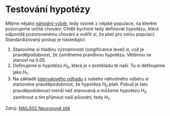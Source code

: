 [000023]: 000023.md
[000022]: 000022.md
[b/000001]: bibliography/000001.md

# Testování hypotézy

Mějme nějaký [náhodný výběr][000022], tedy vzorek z nějaké populace, na kterém
pozorujeme určité chování. Chtěli bychom tedy definovat hypotézu, která odpovídá
pozorovanému chování a ověřit si, že platí pro celou populaci. Standardizovaný
postup je následující:

1. Stanovíme si hladinu významnosti (singificance level) $\alpha$, což je
   pravděpodobnost, že zamítneme pravdivou hypotézu. Většinou se stanoví na
   $0.05$.
2. Definujeme si hypotézu $H_0$, která je v protikladu té naší. Tu si definujeme
   jako $H_1$.
3. Na základě [intervalového odhadu][000023] z našeho náhodného výběru si
   stanovíme pravděpodobnost, že hypotéza $H_0$ platí. Pokud je tato
   pravděpodobnost menší než stanovená $\alpha$ můžeme hypotézu $H_0$ zamítnout
   a tím přijmout naší původní, tedy $H_1$.


Zdroj: [NAIL002 Neuronové sítě][b/000001]
